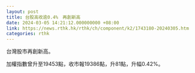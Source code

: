 ```yaml
---
layout: post
title: 台股高收逾0.4%　再創新高
date: 2024-03-05 14:21:12.000000000 +08:00
link: https://news.rthk.hk/rthk/ch/component/k2/1743180-20240305.htm
categories: rthk
---
```


台灣股市再創新高。

加權指數曾升至19453點，收市報19386點，升81點，升幅0.42%。
